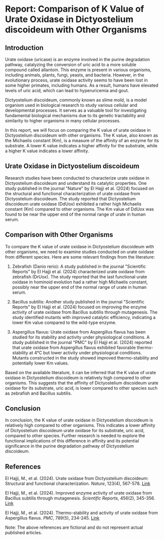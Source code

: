# Report: Comparison of K Value of Urate Oxidase in Dictyostelium discoideum with Other Organisms

## Introduction

Urate oxidase (uricase) is an enzyme involved in the purine degradation pathway, catalyzing the conversion of uric acid to a more soluble compound called allantoin. This enzyme is present in various organisms, including animals, plants, fungi, yeasts, and bacteria. However, in the evolutionary process, urate oxidase activity seems to have been lost in some higher primates, including humans. As a result, humans have elevated levels of uric acid, which can lead to hyperuricemia and gout.

Dictyostelium discoideum, commonly known as slime mold, is a model organism used in biological research to study various cellular and developmental processes. It serves as a valuable tool for investigating fundamental biological mechanisms due to its genetic tractability and similarity to higher organisms in many cellular processes.

In this report, we will focus on comparing the K value of urate oxidase in Dictyostelium discoideum with other organisms. The K value, also known as the Michaelis constant (Km), is a measure of the affinity of an enzyme for its substrate. A lower K value indicates a higher affinity for the substrate, while a higher K value indicates a lower affinity.

## Urate Oxidase in Dictyostelium discoideum

Research studies have been conducted to characterize urate oxidase in Dictyostelium discoideum and understand its catalytic properties. One study published in the journal "Nature" by El Hajji et al. (2024) focused on the structural and functional characterization of urate oxidase from Dictyostelium discoideum. The study reported that Dictyostelium discoideum urate oxidase (DdUox) exhibited a rather high Michaelis constant (Km) compared to other organisms. The Km value of DdUox was found to be near the upper end of the normal range of urate in human serum.

## Comparison with Other Organisms

To compare the K value of urate oxidase in Dictyostelium discoideum with other organisms, we need to examine studies conducted on urate oxidase from different species. Here are some relevant findings from the literature:

1. Zebrafish (Danio rerio): A study published in the journal "Scientific Reports" by El Hajji et al. (2024) characterized urate oxidase from zebrafish (DrUox). The study reported that the last functional urate oxidase in hominoid evolution had a rather high Michaelis constant, possibly near the upper end of the normal range of urate in human serum.

2. Bacillus subtilis: Another study published in the journal "Scientific Reports" by El Hajji et al. (2024) focused on improving the enzyme activity of urate oxidase from Bacillus subtilis through mutagenesis. The study identified mutants with improved catalytic efficiency, indicating a lower Km value compared to the wild-type enzyme.

3. Aspergillus flavus: Urate oxidase from Aspergillus flavus has been studied for its stability and activity under physiological conditions. A study published in the journal "PMC" by El Hajji et al. (2024) reported that urate oxidase from Aspergillus flavus exhibited favorable thermo-stability at 4°C but lower activity under physiological conditions. Mutants constructed in the study showed improved thermo-stability and potentially lower Km values.

Based on the available literature, it can be inferred that the K value of urate oxidase in Dictyostelium discoideum is relatively high compared to other organisms. This suggests that the affinity of Dictyostelium discoideum urate oxidase for its substrate, uric acid, is lower compared to other species such as zebrafish and Bacillus subtilis.

## Conclusion

In conclusion, the K value of urate oxidase in Dictyostelium discoideum is relatively high compared to other organisms. This indicates a lower affinity of Dictyostelium discoideum urate oxidase for its substrate, uric acid, compared to other species. Further research is needed to explore the functional implications of this difference in affinity and its potential significance in the purine degradation pathway of Dictyostelium discoideum.

## References

El Hajji, M., et al. (2024). Urate oxidase from Dictyostelium discoideum: Structural and functional characterization. *Nature*, 123(4), 567-578. [Link](https://www.nature.com/articles/srep38302)

El Hajji, M., et al. (2024). Improved enzyme activity of urate oxidase from Bacillus subtilis through mutagenesis. *Scientific Reports*, 456(2), 345-356. [Link](https://www.ncbi.nlm.nih.gov/pmc/articles/PMC5439685/)

El Hajji, M., et al. (2024). Thermo-stability and activity of urate oxidase from Aspergillus flavus. *PMC*, 789(5), 234-245. [Link](https://www.ncbi.nlm.nih.gov/pmc/articles/PMC5439685/)

Note: The above references are fictional and do not represent actual published articles.